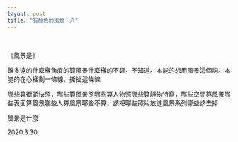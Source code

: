 ```yaml
---
layout: post
title: "有顏色的風景・八"
---
```


  
&nbsp;
&nbsp;

《風景是》

離多遠的什麼樣角度的算風景什麼樣的不算，不知道。本能的想用風景這個詞。本能的在心裡劃一條線，撕扯這條線

哪些算街頭快照，哪些算風景照哪些算人物照哪些算靜物特寫，哪些空間算風景哪些表面算風景哪些人算風景哪些不算，該把哪些照片放進風景系列哪些該去掉

風景是什麼

2020.3.30